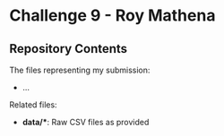 # Challenge 9 - Roy Mathena

## Repository Contents
The files representing my submission:
- ...

Related files:
- **data/\***: Raw CSV files as provided
